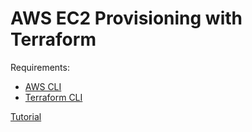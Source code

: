 AWS EC2 Provisioning with Terraform
===

Requirements:
- [AWS CLI](https://docs.aws.amazon.com/cli/latest/userguide/getting-started-install.html)
- [Terraform CLI](https://learn.hashicorp.com/tutorials/terraform/install-cli)

[Tutorial](https://learn.hashicorp.com/tutorials/terraform/aws-build)

